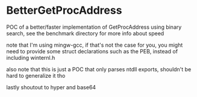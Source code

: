 # BetterGetProcAddress
POC of a better/faster implementation of GetProcAddress using binary search, see the benchmark directory for more info about speed

note that I'm using mingw-gcc, if that's not the case for you, you might need to provide some struct declarations such as the PEB, instead of including winternl.h

also note that this is just a POC that only parses ntdll exports, shouldn't be hard to generalize it tho

lastly shoutout to hyper and base64
